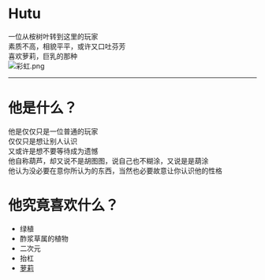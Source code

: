 Hutu
===
一位从桉树叶转到这里的玩家  
素质不高，相貌平平，或许又口吐芬芳  
喜欢萝莉，巨乳的那种  
![彩虹.png](https://i.loli.net/2020/05/14/Jr8d9wtWnoQS21X.png)

---
他是什么？ 
===
他是仅仅只是一位普通的玩家  
仅仅只是想让别人认识  
又或许是想不要等待成为遗憾  
他自称葫芦，却又说不是胡图图，说自己也不糊涂，又说是是葫涂  
他认为没必要在意你所认为的东西，当然也必要故意让你认识他的性格  

他究竟喜欢什么？
===
- 绿植  
- 酢浆草属的植物  
- 二次元  
- 抬杠  
- [萝莉](https://www.mcbbs.net/thread-1031506-1-1.html)
